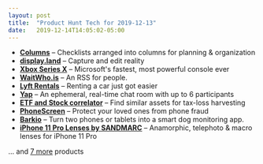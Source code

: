 ```yaml
---
layout: post
title:  "Product Hunt Tech for 2019-12-13"
date:   2019-12-14T14:05:02-05:00
---
```


* **[Columns](https://www.producthunt.com/posts/columns?utm_campaign=producthunt-api&utm_medium=api&utm_source=Application%3A+Daily+Digest+RSS+%28ID%3A+3202%29)** – Checklists arranged into columns for planning & organization
* **[display.land](https://www.producthunt.com/posts/display-land-2?utm_campaign=producthunt-api&utm_medium=api&utm_source=Application%3A+Daily+Digest+RSS+%28ID%3A+3202%29)** – Capture and edit reality
* **[Xbox Series X](https://www.producthunt.com/posts/xbox-series-x?utm_campaign=producthunt-api&utm_medium=api&utm_source=Application%3A+Daily+Digest+RSS+%28ID%3A+3202%29)** – Microsoft's fastest, most powerful console ever
* **[WaitWho.is](https://www.producthunt.com/posts/waitwho-is?utm_campaign=producthunt-api&utm_medium=api&utm_source=Application%3A+Daily+Digest+RSS+%28ID%3A+3202%29)** – An RSS for people.
* **[Lyft Rentals](https://www.producthunt.com/posts/lyft-rentals?utm_campaign=producthunt-api&utm_medium=api&utm_source=Application%3A+Daily+Digest+RSS+%28ID%3A+3202%29)** – Renting a car just got easier
* **[Yap](https://www.producthunt.com/posts/yap?utm_campaign=producthunt-api&utm_medium=api&utm_source=Application%3A+Daily+Digest+RSS+%28ID%3A+3202%29)** – An ephemeral, real-time chat room with up to 6 participants
* **[ETF and Stock correlator](https://www.producthunt.com/posts/etf-and-stock-correlator?utm_campaign=producthunt-api&utm_medium=api&utm_source=Application%3A+Daily+Digest+RSS+%28ID%3A+3202%29)** – Find similar assets for tax-loss harvesting
* **[PhoneScreen](https://www.producthunt.com/posts/phonescreen?utm_campaign=producthunt-api&utm_medium=api&utm_source=Application%3A+Daily+Digest+RSS+%28ID%3A+3202%29)** – Protect your loved ones from phone fraud
* **[Barkio](https://www.producthunt.com/posts/barkio?utm_campaign=producthunt-api&utm_medium=api&utm_source=Application%3A+Daily+Digest+RSS+%28ID%3A+3202%29)** – Turn two phones or tablets into a smart dog monitoring app.
* **[iPhone 11 Pro Lenses by SANDMARC](https://www.producthunt.com/posts/iphone-11-pro-lenses-by-sandmarc?utm_campaign=producthunt-api&utm_medium=api&utm_source=Application%3A+Daily+Digest+RSS+%28ID%3A+3202%29)** – Anamorphic, telephoto & macro lenses for iPhone 11 Pro

… and [7 more](https://www.producthunt.com/tech) products